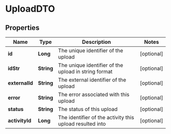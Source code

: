 

# UploadDTO

## Properties

Name | Type | Description | Notes
------------ | ------------- | ------------- | -------------
**id** | **Long** | The unique identifier of the upload |  [optional]
**idStr** | **String** | The unique identifier of the upload in string format |  [optional]
**externalId** | **String** | The external identifier of the upload |  [optional]
**error** | **String** | The error associated with this upload |  [optional]
**status** | **String** | The status of this upload |  [optional]
**activityId** | **Long** | The identifier of the activity this upload resulted into |  [optional]



